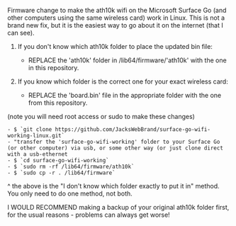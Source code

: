 Firmware change to make the ath10k  wifi on the Microsoft Surface Go (and other computers using the same wireless card) work in Linux. This is not a brand new fix, but it is the easiest way to go about it on the internet (that I can see). 

1. If you don't know which ath10k folder to place the updated bin file:
	- REPLACE the 'ath10k' folder in /lib64/firmware/'ath10k' with the one in this repository.

2. If you know which folder is the correct one for your exact wireless card:
	- REPLACE the 'board.bin' file in the appropriate folder with the one from this repository.

(note you will need root access or sudo to make these changes)

	- $ `git clone https://github.com/JacksWebBrand/surface-go-wifi-working-linux.git`
	- "transfer the 'surface-go-wifi-working' folder to your Surface Go (or other computer) via usb, or some other way (or just clone direct with a usb-ethernet
	- $ `cd surface-go-wifi-working`
	- $ `sudo rm -rf /lib64/firmware/ath10k`
	- $ `sudo cp -r . /lib64/firmware`

^ the above is the "I don't know which folder exactly to put it in" method. You only need to do one method, not both.

I WOULD RECOMMEND making a backup of your original ath10k folder first, for the usual reasons - problems can always get worse!
